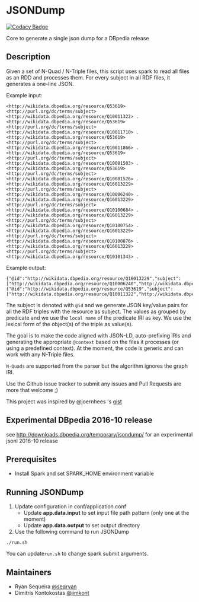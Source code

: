 # JSONDump

[![Codacy Badge](https://api.codacy.com/project/badge/Grade/52a7d67276394abd9ecc0fc4d0acfe4c)](https://www.codacy.com/app/ryanseq2016/JSONDump?utm_source=github.com&utm_medium=referral&utm_content=dbpedia/JSONDump&utm_campaign=badger)

Core to generate a single json dump for a DBpedia release

## Description

Given a set of N-Quad / N-Triple files, this script uses spark to read all files as an RDD and processes them.
For every subject in all RDF files, it generates a one-line JSON.

Example input:
```
<http://wikidata.dbpedia.org/resource/Q53619> <http://purl.org/dc/terms/subject> <http://wikidata.dbpedia.org/resource/Q10011322> .
<http://wikidata.dbpedia.org/resource/Q53619> <http://purl.org/dc/terms/subject> <http://wikidata.dbpedia.org/resource/Q10011710> .
<http://wikidata.dbpedia.org/resource/Q53619> <http://purl.org/dc/terms/subject> <http://wikidata.dbpedia.org/resource/Q10011866> .
<http://wikidata.dbpedia.org/resource/Q53619> <http://purl.org/dc/terms/subject> <http://wikidata.dbpedia.org/resource/Q10081503> .
<http://wikidata.dbpedia.org/resource/Q53619> <http://purl.org/dc/terms/subject> <http://wikidata.dbpedia.org/resource/Q10081526> .
<http://wikidata.dbpedia.org/resource/Q16013229> <http://purl.org/dc/terms/subject> <http://wikidata.dbpedia.org/resource/Q10006240> .
<http://wikidata.dbpedia.org/resource/Q16013229> <http://purl.org/dc/terms/subject> <http://wikidata.dbpedia.org/resource/Q10100684> .
<http://wikidata.dbpedia.org/resource/Q16013229> <http://purl.org/dc/terms/subject> <http://wikidata.dbpedia.org/resource/Q10100754> .
<http://wikidata.dbpedia.org/resource/Q16013229> <http://purl.org/dc/terms/subject> <http://wikidata.dbpedia.org/resource/Q10100876> .
<http://wikidata.dbpedia.org/resource/Q16013229> <http://purl.org/dc/terms/subject> <http://wikidata.dbpedia.org/resource/Q10101343> .
```

Example output:
```
{"@id":"http://wikidata.dbpedia.org/resource/Q16013229","subject":["http://wikidata.dbpedia.org/resource/Q10006240","http://wikidata.dbpedia.org/resource/Q10100684","http://wikidata.dbpedia.org/resource/Q10100754","http://wikidata.dbpedia.org/resource/Q10100876","http://wikidata.dbpedia.org/resource/Q10101343"]}
{"@id":"http://wikidata.dbpedia.org/resource/Q53619","subject":["http://wikidata.dbpedia.org/resource/Q10011322","http://wikidata.dbpedia.org/resource/Q10011710","http://wikidata.dbpedia.org/resource/Q10011866","http://wikidata.dbpedia.org/resource/Q10081503","http://wikidata.dbpedia.org/resource/Q10081526"]}
```

The subject is denoted with `@id` and we generate JSON key/value pairs for all the RDF triples with the resource as subject.
The values as grouped by predicate and we use the `local name` of the predicate IRI as key.
We use the lexical form of the object(s) of the triple as value(s).

The goal is to make the code aligned with JSON-LD, auto-prefixing IRIs and generating the appropriate `@context` based on the files it processes (or using a predefined context).
At the moment, the code is generic and can work with any N-Triple files.

`N-Quads` are supported from the parser but the algorithm ignores the graph IRI.

Use the Github issue tracker to submit any issues and Pull Requests are more that welcome ;)

This project was inspired by @joernhees 's [gist](https://gist.github.com/joernhees/5f00020fbaff86d2e59efa15bae0af28#file-dbpedia_json_extractor-ipynb)

## Experimental DBpedia 2016-10 release

see http://downloads.dbpedia.org/temporary/jsondump/ for an experimental jsonl 2016-10 release

## Prerequisites 
* Install Spark and set SPARK_HOME environment variable

## Running JSONDump
1. Update configuration in conf/application.conf
   * Update **app.data.input** to set input file path pattern (only one at the moment)
   * Update **app.data.output** to set output directory
2. Use the following command to run JSONDump
  ```
 ./run.sh
  ```
  You can update`run.sh` to change spark submit arguments.


## Maintainers

* Ryan Sequeira [@seqryan](https://github.com/seqryan)
* Dimitris Kontokostas [@jimkont](https://github.com/jimkont)
